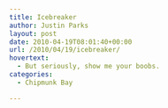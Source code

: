 ```yaml
---
title: Icebreaker
author: Justin Parks
layout: post
date: 2010-04-19T08:01:40+00:00
url: /2010/04/19/icebreaker/
hovertext:
  - But seriously, show me your boobs.
categories:
  - Chipmunk Bay

---
```

